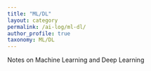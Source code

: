 ```yaml
---
title: "ML/DL"
layout: category
permalink: /ai-log/ml-dl/
author_profile: true
taxonomy: ML/DL
---
```

Notes on Machine Learning and Deep Learning